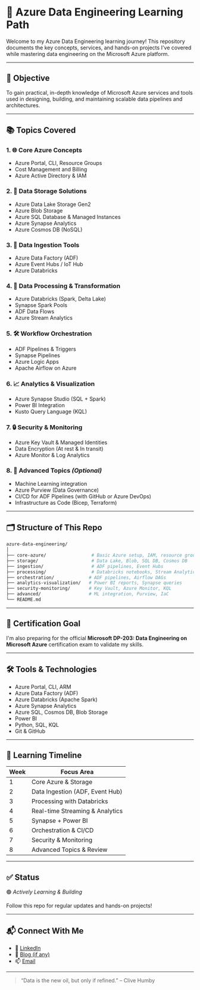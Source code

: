 # 🚀 Azure Data Engineering Learning Path

Welcome to my Azure Data Engineering learning journey! This repository documents the key concepts, services, and hands-on projects I've covered while mastering data engineering on the Microsoft Azure platform.

---

## 🎯 Objective

To gain practical, in-depth knowledge of Microsoft Azure services and tools used in designing, building, and maintaining scalable data pipelines and architectures.

---

## 📚 Topics Covered

### 1. 🌐 Core Azure Concepts
- Azure Portal, CLI, Resource Groups
- Cost Management and Billing
- Azure Active Directory & IAM

### 2. 🧱 Data Storage Solutions
- Azure Data Lake Storage Gen2
- Azure Blob Storage
- Azure SQL Database & Managed Instances
- Azure Synapse Analytics
- Azure Cosmos DB (NoSQL)

### 3. 🚀 Data Ingestion Tools
- Azure Data Factory (ADF)
- Azure Event Hubs / IoT Hub
- Azure Databricks

### 4. 🔄 Data Processing & Transformation
- Azure Databricks (Spark, Delta Lake)
- Synapse Spark Pools
- ADF Data Flows
- Azure Stream Analytics

### 5. 🛠️ Workflow Orchestration
- ADF Pipelines & Triggers
- Synapse Pipelines
- Azure Logic Apps
- Apache Airflow on Azure

### 6. 📈 Analytics & Visualization
- Azure Synapse Studio (SQL + Spark)
- Power BI Integration
- Kusto Query Language (KQL)

### 7. 🔒 Security & Monitoring
- Azure Key Vault & Managed Identities
- Data Encryption (At rest & In transit)
- Azure Monitor & Log Analytics

### 8. 🧪 Advanced Topics *(Optional)*
- Machine Learning integration
- Azure Purview (Data Governance)
- CI/CD for ADF Pipelines (with GitHub or Azure DevOps)
- Infrastructure as Code (Bicep, Terraform)

---

## 🗂️ Structure of This Repo

```bash
azure-data-engineering/
│
├── core-azure/                 # Basic Azure setup, IAM, resource groups
├── storage/                    # Data Lake, Blob, SQL DB, Cosmos DB
├── ingestion/                  # ADF pipelines, Event Hubs
├── processing/                 # Databricks notebooks, Stream Analytics
├── orchestration/             # ADF pipelines, Airflow DAGs
├── analytics-visualization/   # Power BI reports, Synapse queries
├── security-monitoring/       # Key Vault, Azure Monitor, KQL
├── advanced/                  # ML integration, Purview, IaC
└── README.md
```

---

## 🧪 Certification Goal

I'm also preparing for the official **Microsoft DP-203: Data Engineering on Microsoft Azure** certification exam to validate my skills.

---

## 🛠️ Tools & Technologies

- Azure Portal, CLI, ARM
- Azure Data Factory (ADF)
- Azure Databricks (Apache Spark)
- Azure Synapse Analytics
- Azure SQL, Cosmos DB, Blob Storage
- Power BI
- Python, SQL, KQL
- Git & GitHub

---

## 📆 Learning Timeline

| Week | Focus Area                     |
|------|--------------------------------|
| 1    | Core Azure & Storage           |
| 2    | Data Ingestion (ADF, Event Hub)|
| 3    | Processing with Databricks     |
| 4    | Real-time Streaming & Analytics|
| 5    | Synapse + Power BI             |
| 6    | Orchestration & CI/CD          |
| 7    | Security & Monitoring          |
| 8    | Advanced Topics & Review       |

---

## ✅ Status

🟢 *Actively Learning & Building*

Follow this repo for regular updates and hands-on projects!

---

## 📬 Connect With Me

- 💼 [LinkedIn](https://www.linkedin.com/)
- 🧠 [Blog (if any)](https://your-blog.com)
- 📫 [Email](mailto:you@example.com)

---

> “Data is the new oil, but only if refined.” – Clive Humby
